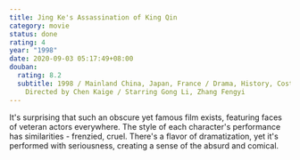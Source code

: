 ```yaml
---
title: Jing Ke's Assassination of King Qin
category: movie
status: done
rating: 4
year: "1998"
date: 2020-09-03 05:17:49+08:00
douban:
  rating: 8.2
  subtitle: 1998 / Mainland China, Japan, France / Drama, History, Costume /
    Directed by Chen Kaige / Starring Gong Li, Zhang Fengyi
---
```


It's surprising that such an obscure yet famous film exists, featuring faces of veteran actors everywhere. The style of each character's performance has similarities - frenzied, cruel. There's a flavor of dramatization, yet it's performed with seriousness, creating a sense of the absurd and comical.
